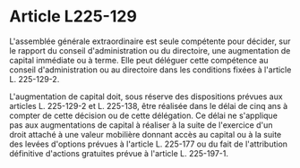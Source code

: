 # Article L225-129

L'assemblée générale extraordinaire est seule compétente pour décider, sur le rapport du conseil d'administration ou du directoire, une augmentation de capital immédiate ou à terme. Elle peut déléguer cette compétence au conseil d'administration ou au directoire dans les conditions fixées à l'article L. 225-129-2.

L'augmentation de capital doit, sous réserve des dispositions prévues aux articles L. 225-129-2 et L. 225-138, être réalisée dans le délai de cinq ans à compter de cette décision ou de cette délégation. Ce délai ne s'applique pas aux augmentations de capital à réaliser à la suite de l'exercice d'un droit attaché à une valeur mobilière donnant accès au capital ou à la suite des levées d'options prévues à l'article L. 225-177 ou du fait de l'attribution définitive d'actions gratuites prévue à l'article L. 225-197-1.
